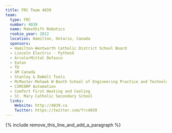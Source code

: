 ```yaml
---
title: FRC Team 4039
team:
  type: FRC
  number: 4039
  name: MakeShift Robotics
  rookie_year: 2012
  location: Hamilton, Ontario, Canada
  sponsors:
  - Hamilton-Wentworth Catholic District School Board
  - Lincoln Electric - PythonX
  - ArcelorMittal Dofasco
  - Eaton
  - TD
  - GM Canada
  - Stanley & DeWalt Tools
  - McMaster-Mohawk W Booth School of Engineering Practice and Technology
  - CIMCORP Automation
  - Comfort First Heating and Cooling
  - St. Mary Catholic Secondary School
  links:
    Website: http://4039.ca
    Twitter: https://twitter.com/frc4039
---
```


{% include remove_this_line_and_add_a_paragraph %}